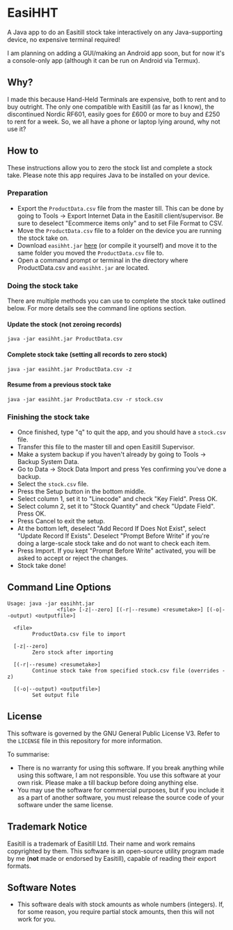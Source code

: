 # EasiHHT
A Java app to do an Easitill stock take interactively on any Java-supporting device, no expensive terminal required!

I am planning on adding a GUI/making an Android app soon, but for now it's a console-only app (although it can be run on Android via Termux).

## Why?
I made this because Hand-Held Terminals are expensive, both to rent and to buy outright. The only one compatible with Easitill (as far as I know), the discontinued Nordic RF601, easily goes for £600 or more to buy and £250 to rent for a week. 
So, we all have a phone or laptop lying around, why not use it?

## How to
These instructions allow you to zero the stock list and complete a stock take. Please note this app requires Java to be installed on your device.
### Preparation
* Export the `ProductData.csv` file from the master till. This can be done by going to Tools -> Export Internet Data in the Easitill client/supervisor. Be sure to deselect "Ecommerce items only" and to set File Format to CSV.
* Move the `ProductData.csv` file to a folder on the device you are running the stock take on.
* Download `easihht.jar` [here](https://github.com/TheJoeCoder/EasiHHT/releases/latest/download/easihht.jar) (or compile it yourself) and move it to the same folder you moved the `ProductData.csv` file to.
* Open a command prompt or terminal in the directory where ProductData.csv and `easihht.jar` are located.
### Doing the stock take
There are multiple methods you can use to complete the stock take outlined below. For more details see the command line options section.
#### Update the stock (not zeroing records)
`java -jar easihht.jar ProductData.csv`
#### Complete stock take (setting all records to zero stock)
`java -jar easihht.jar ProductData.csv -z`
#### Resume from a previous stock take
`java -jar easihht.jar ProductData.csv -r stock.csv`
### Finishing the stock take
* Once finished, type "q" to quit the app, and you should have a `stock.csv` file.
* Transfer this file to the master till and open Easitill Supervisor.
* Make a system backup if you haven't already by going to Tools -> Backup System Data.
* Go to Data -> Stock Data Import and press Yes confirming you've done a backup.
* Select the `stock.csv` file.
* Press the Setup button in the bottom middle. 
* Select column 1, set it to "Linecode" and check "Key Field". Press OK.
* Select column 2, set it to "Stock Quantity" and check "Update Field". Press OK.
* Press Cancel to exit the setup.
* At the bottom left, deselect "Add Record If Does Not Exist", select "Update Record If Exists". Deselect "Prompt Before Write" if you're doing a large-scale stock take and do not want to check each item.
* Press Import. If you kept "Prompt Before Write" activated, you will be asked to accept or reject the changes.
* Stock take done!

## Command Line Options
```
Usage: java -jar easihht.jar
                <file> [-z|--zero] [(-r|--resume) <resumetake>] [(-o|--output) <outputfile>]

  <file>
        ProductData.csv file to import

  [-z|--zero]
        Zero stock after importing

  [(-r|--resume) <resumetake>]
        Continue stock take from specified stock.csv file (overrides -z)

  [(-o|--output) <outputfile>]
        Set output file
```

## License
This software is governed by the GNU General Public License V3. Refer to the `LICENSE` file in this repository for more information.

To summarise:
* There is no warranty for using this software. If you break anything while using this software, I am not responsible. You use this software at your own risk. Please make a till backup before doing anything else.
* You may use the software for commercial purposes, but if you include it as a part of another software, you must release the source code of your software under the same license.

## Trademark Notice
Easitill is a trademark of Easitill Ltd. Their name and work remains copyrighted by them.
This software is an open-source utility program made by me (**not** made or endorsed by Easitill), capable of reading their export formats.

## Software Notes
* This software deals with stock amounts as whole numbers (integers). If, for some reason, you require partial stock amounts, then this will not work for you.